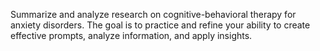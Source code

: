 Summarize and analyze research on cognitive-behavioral therapy for anxiety disorders.
The goal is to practice and refine your ability to create effective prompts, analyze information, and apply insights.
